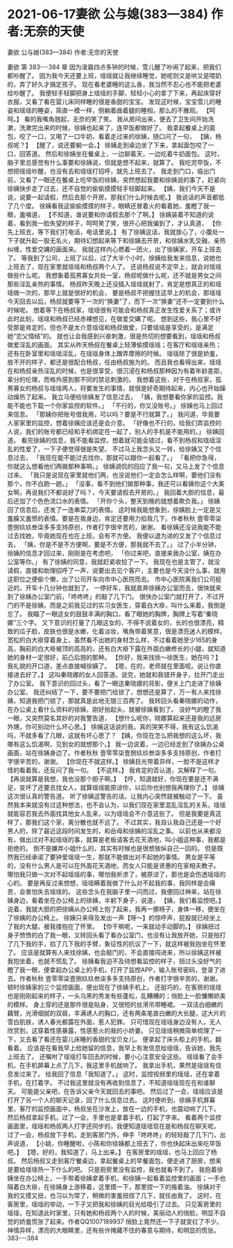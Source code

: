 # 2021-06-17妻欲 公与媳(383—384) 作者:无奈的天使



妻欲 公与媳(383—384) 作者:无奈的天使



妻欲 第 383---384 章
因为凌晨四点多钟的时候，雪儿醒了吵闹了起来，把我们都吵醒了。 因为我今天还要上班，瑶瑶就让我继续睡觉，她呢则又是哄又是喂奶的，弄了好久才搞定孩子。 现在看老婆睡的这么香，我当然不忍心也不能把老婆给吵醒了。
我便轻手轻脚把身上瑶瑶的手脚，轻轻小心的拿了下来，再起床穿好衣服，又看了看在婴儿床同样睡的很是香甜的宝宝。 发现这时候，宝宝雪儿的睡姿和瑶瑶的睡姿，简直一模一样，侧躺着曲着腿的睡相，那么的不雅观。 【呵呵。】 看的我嘴角翘起，无奈的笑了笑。
我从房间出来，便去了卫生间开始洗漱，洗漱完出来的时候，徐姨也起来了，连早饭都做好了。
我拿起餐桌上的面包，咬了一口，又喝了一口牛奶，看着走过来的徐姨，随口问了一句， 【姨，杨叔呢？】  【醒了，说还要躺一会。】 徐姨走到桌边坐了下来，拿起面包咬了一口，回答道。
然后和徐姨坐在餐桌上，一边聊着天，一边吃着牛奶面包。 这时，脑子里总感觉有什么事要和徐姨说，但就是想不起来，就算了。
我吃完早饭，不想把瑶瑶吵醒，也没有去和瑶瑶打招呼，就先上班去了。
我走到门口，临出门前，又看了一眼还在餐桌上吃早饭的徐姨，突然想起我要和徐姨说的事了，赶紧向徐姨快步走了过去，还不自觉的偷偷摸摸轻手轻脚起来。 【姨，我们今天不是说，说要一起请假，然后去那个开房。那我们什么时候去呢。】 我说话的声音都低了几个度。
徐姨看我这偷偷摸摸的样子，眼睛还冒着火的看着她，羞瞪了我一眼，羞嗔道， 【不知道，谁说要和你请假去那个了啊。】 徐姨装着不知道的说着，看到我一脸失望的样子，呵呵笑了笑，很开心把我骗到了，才认真道， 【你先上班去，等下我们打电话，电话里说。】
有了徐姨这话，我就放心了，小腹处一下子就升起一股无名火，期待幻想起来等下和徐姨去开房，和徐姨水乳交融，亲热纠缠，性爱交媾的画面来。
我就这样内心燃着一团火，出了徐姨家，开车上班去了。
等我到了公司，上班了以后，过了大半个小时，徐姨给我发来信息，说她也上班去了，现在家里就瑶瑶和杨叔两个人了。 还说杨叔说不定早上，就会对瑶瑶做些什么呢。
我想象着孤男寡女共处一室，杨叔呢做什么呢，还不就是男女之间那些淫乱亲热的事情。 杨叔昨天晚上还没插入瑶瑶就射了，肯定是想真正的和瑶瑶做一次的，那早上就是很好的机会， 要是杨叔不把握住这早上的机会，那瑶瑶今天回去以后，杨叔就要等下一次的“换妻”了，而下一次“换妻”还不一定要到什么时候呢。
想着等下在杨叔家，瑶瑶很有可能会和杨叔真正发生性爱关系了；或许此时此刻，瑶瑶和杨叔已经赤裸想见，在做爱交媾了呢。 想到这些，我心里不好受那是肯定的，但也不是太介意瑶瑶和杨叔做爱，只要瑶瑶是享受的，是满足她“恋父情结”的。 就也让会我感到兴奋刺激，很是热切的想要看到，瑶瑶和杨叔做爱淫乱的画面。
其实从昨天杨叔在餐桌上轻薄偷摸瑶瑶；在客厅和瑶瑶亲热；还有在卧室里和瑶瑶淫乱，在瑶瑶身体上蹭弄摩擦的时候。 瑶瑶除了很是娇羞，放不开的样子，都还是很配合杨叔，任由杨叔施为的。 而且我也看得出来，瑶瑶在和杨叔亲热淫乱的时候，也是很享受，很沉浸在和杨叔那种因为有着年龄差距，辈分的伦理，而格外感到那不同的禁忌刺激的。
我想着这些，对于在杨叔家，孤男寡女的杨叔与瑶瑶两人，将要发生的事情，就很是好奇期待起来，内心也开始躁动燥热了起来。
我立马便给徐姨发了信息过去， 「姨，我想要看你家的监控。我能不能也下载一个你家监控的软件。」
「不行的，你又没账号。」 徐姨也马上回过来信息。
「那姨你把账号借我用，可以吗？要是不行就算了。」 我问道，毕竟要人家家里的监控，想着徐姨应该还是会介意。
「好像也不行的，给我们弄监控的人说，我们的账号都已经和手机绑定在一起了，别人的手机是不能用的。」 徐姨回道。
看完徐姨的信息，我不能看监控，想着就可能会错过，看不到杨叔和瑶瑶淫乱的性爱了，一下子便觉得很是失望。 不过马上我念头又一转，给徐姨又了个信息过去， 「我现在能不能过去找你，那就可以跟你一起看了。」
「看把你急得，你就这么想看他们两做那种事啊。」 徐姨调侃的回应了我一句，又马上发了个信息过来。 「我只是说现在家里就他们两，也没说他们一定会怎么样啊，要他们没有那个，你不白跑一趟。」  「没事，看不到他们做那种事，我还可以看姨你这个大美女啊，再说我们不都说好了吗？，今天要请假去开房的。」 我回着大胆的信息，最后还加了个色色流口水的表情。  「开你个头，整天到晚的就想着欺负我。」 徐姨回了信息后，还发了一连串菜刀的表情。
这时候我能想象到，徐姨脸上一定是又羞臊又羞愤的表情。要是在我身边，肯定还要用力掐我几下。作者秋秋 壹零零柒壹捌玖玖叁柒多多支持原创，作者打字很辛苦的，谢谢。
看徐姨还没说我能不能过去找她，毕竟她现在也在上班，会有不方便。 我便以退为进的又发了个信息过去， 「姨，你是不是不方便啊，要是不方便，那我就不去了。」
过了小半分钟，徐姨的信息才回过来，刚刚是在考虑吧， 「你过来吧，直接来我办公室，姨在办公室等你。」
有了徐姨的同意，我就赶紧收拾了一下。 我现在也是主管了，就没请假，直接和助理招呼了一声，说要出去见个客户，主要也是今天没什么事，就用这职位之便偷个懒，出了公司开车向市中心医院而去。  市中心医院离我们公司挺近的，开车十几分钟也就到了。
一停好车，我就直奔徐姨办公室而去，很快就来到了徐姨办公室门前，「咚咚咚」的敲了几下门。
很快办公室门就打开了，不过开门的不是徐姨，而是之前我见过的实习女医生，穿着白大褂，叫什么来着，我倒是忘了。 我瞄了一眼这女的鼓鼓丰满的胸口，看了眼她的胸牌，胸牌上写着“秦晓娜”三个字。 又下意识的打量了几眼这女的，不得不说着女的，长的也很漂亮，精致的瓜子脸，皮肤也很是水嫩，化着淡妆，嘴角带着笑意，很是漂亮迷人的模样。 宽松的白大褂穿着身上，虽然看不出她的身材怎么样，不过看着她至少165的身高，胸前的白大褂被顶的高高的，还有白大褂下露在外面白嫩修长的小腿，就知道她的身材一定很好，前凸后翘的那种。
【你好，我来找徐～徐医生，她在吗？】 我礼貌的开口道，差点直接喊徐姨了。
【嗯，在的，老师就在里面呢。说让你直接进去好了。】 这叫秦晓娜的女人回答道。说完，她就和我错开身子，拉开门走出了办公室。
我下意识的回过头，看了一眼这秦晓娜的背影，便关上门走进了徐姨办公室。 我还纠结了一下，要不要把门给锁了，想想还是算了，万一有人来找徐姨，知道我把门锁了，那就真是此地无银三百两了。
我转回头看秦晓娜的动作，在办公桌上看什么资料的徐姨，刚好抬起头，就被徐姨看到了。 没好气的瞪了我一眼，又突然莫名其妙的对我警告道， 【想什么呢你，晓娜算起来还是我的远房外甥，你可别动什么坏心思。】  徐姨这话说的我，真的哭笑不得，我有这么饥渴吗，不就多看了几眼，这就有坏心思了？ 【姨，你现在怎么把我想的这么坏，我哪有这么饥渴啊，见到女的就想那个。】 我一边说着，一边已经走到了徐姨办公桌画面，站在徐姨身边了。作者秋秋 壹零零柒壹捌玖玖叁柒多多支持原创，作者打字很辛苦的，谢谢。
【你现在不就这样。】 徐姨目光带着异样，一脸不是这样才怪的看着我，还反问了我一句。
【不这样。】 我肯定的否认道，又解释了一句。 【再说就算是我想，我也没那个胆子啊。】  【哼，知道就好，你现在要是还不满足，变坏了还要去找女人，就算瑶瑶能原谅你，以后你也别想我再理你了。】 徐姨这次很认真的警告道。
听了徐姨这警告的话，让我内心突然就被触动了一下。 虽然我本来就没有过这种想法，也不会认为，以我们现在家里混乱淫乱的关系，瑶瑶就能容忍我去外面找其他女人乱来，以为瑶瑶会不介意这些了。 但是我要是真这样了，那我们这个家，离分散也就不远了。
不过其实，我自认我自己还是一个好男人的，除了最近这段时间发生的，和岳母和徐姨的淫乱之事。 以前也从来都没有，做出过对不起瑶瑶的事，就算是老板请客去花天酒地，叫小姐这种事，我都是拒绝的。
倒不是嫌弃小姐什么的，其实有时候也是很想放纵自己一回的。 但是既然我已经承诺了要钟爱瑶瑶一生，那就不能做出对不起她的事情。 男女是平等的，没有什么男人是可以在外面花天酒地，而女人只能是贤惠的在家相夫教子。 哪怕我只做一次对不起瑶瑶的事，哪怕我祈求了，被原谅了，那也是会伤透瑶瑶的心的。 要是再反过来想想，瑶瑶瞒着我做了什么对不起我的事，我同样是会痛苦，会害怕失去瑶瑶的。
这些念头在我脑子里一闪而过，我便回过神来，站在徐姨身边，看着坐在办公椅上的徐姨，半躬下身子，说道， 【姨，我们看监控吧。】 说着，我就大胆的把徐姨从办公椅上抱了起来，我再一挪椅子，身体一移，便坐在了徐姨的办公椅上。
徐姨只来得及发出一声【呀～】的惊呼声，屁股就已经坐上了我的大腿，被我搂抱在了怀里。 【你干嘛呢，一来就动手动脚的。】 徐姨扭过身子愤愤的白了我一眼，又转回头看了看办公室门，也没有让我放开她，只是拍打了几下我的手，掐了几下我的手臂，象征性的抗议了一下，就这样被我抱坐在怀里了。
应该是就算有人来找徐姨，也会敲门的，不会直接闯进来，所以徐姨这样被我抱坐着，也就不慌乱了。
徐姨看我迫不及待想看监控的样子，扭过头没好气的瞪了我一眼，便拿起办公桌上的手机，打开了监控APP，输入账号密码，登录了进去。作者秋秋 壹零零柒壹捌玖玖叁柒多多支持原创，作者打字很辛苦的，谢谢。
顿时徐姨家的三个监控画面，便出现在了徐姨手机上。
还挺巧的，在客房的瑶瑶也是刚刚起来的样子，一头乌黑的秀发有些蓬松，乱糟糟的；俏脸上一脸慵懒娇美的模样。 身上穿的还是那件很是贴身，又很短的丝滑吊带睡裙。 一双洁白细嫩的藕臂，光滑细腻的双肩，丰满诱人的胸口，还有两条笔直白嫩的大长腿，这大片的雪白肌肤，诱人春光都露在外面，惹人犯罪。 只可惜现在瑶瑶身边没有人，无人欣赏到，这穿着性感暴露，性感惹火的我的小娇妻。
只见瑶瑶稍微简单梳理了一下，又去看了看还在婴儿床睡的香甜的宝贝女儿。 便拿起了床头柜上的手机，翻看着。
应该是在看我早上给她留的信息，我早上有发信息给瑶瑶，告诉她，我先上班去了。 还嘱咐了瑶瑶打车回去的时候，要小心注意安全这些。
瑶瑶看了会手机，在手机屏幕上点了几下，我这里手机就响了。 我拿出手机，果然是瑶瑶有信息发过来了。 给我回了信息「我知道了。」
这时，监控视频里的瑶瑶，还在拿着手机，在打着字。 不过我这里就没有再收到信息了，不知道瑶瑶现在在和谁聊天。 可能是父亲吧，在告诉父亲今天就回去的事吧。
然后过了一会，瑶瑶应该是打开了另一个人的聊天记录，回了什么信息过去。
这时便听到，徐姨手机屏幕里，客厅的监控画面中，杨叔坐在沙发上，放在一边的手机，也震动响了几下。
然后杨叔拿起手机，过了一会，手里也是拿着手机，打起了字来。 看着两个监控画面里，瑶瑶和杨叔两人打字还同步的，我便知道瑶瑶现在是和杨叔在聊天呢。
过了一会，杨叔放下手机，走到客房门外，伸手「咚咚咚」的轻轻敲了几下门，出声说道， 【小姚，你睡醒啦，小陈和你徐姨都上班去了，你也快起床出来吃早饭吧。】  【嗯，好的，我知道了，马上出来。】 在客房里的瑶瑶，也马上回应了杨叔。
然后杨叔又走到客厅餐桌边，拿起餐桌上的早餐面包，便走进了厨房，想来是要给瑶瑶热一下什么的吧。 只是厨房里没有监控，我也就看不到了。
我抱着徐姨坐在办公椅上，一手帮着徐姨拿着手机，和徐姨一起看着监控里的画面；一手也隔着白大褂，在徐姨身上游移着，这里摸一下，那里捏一下的揩着油。 徐姨对于我的又摸又扭，也习以为常了，稍微的害羞扭捏了几下，就任由我了。
这时，在客房里，瑶瑶的举动，一下子又把我和徐姨的目光给吸引了过去。
只见客房里的瑶瑶，在知道此时家里，只有她和杨叔两个人的时候，美丽动人的俏脸，明显不自觉的娇羞慌张了起来。作者QQ1007189937 俏脸上竟然还一下子就变红了不少。 神情异样，漂亮的大眼睛里，还有些许掩藏不住的春意与期待，和明显的慌张。 383---384


